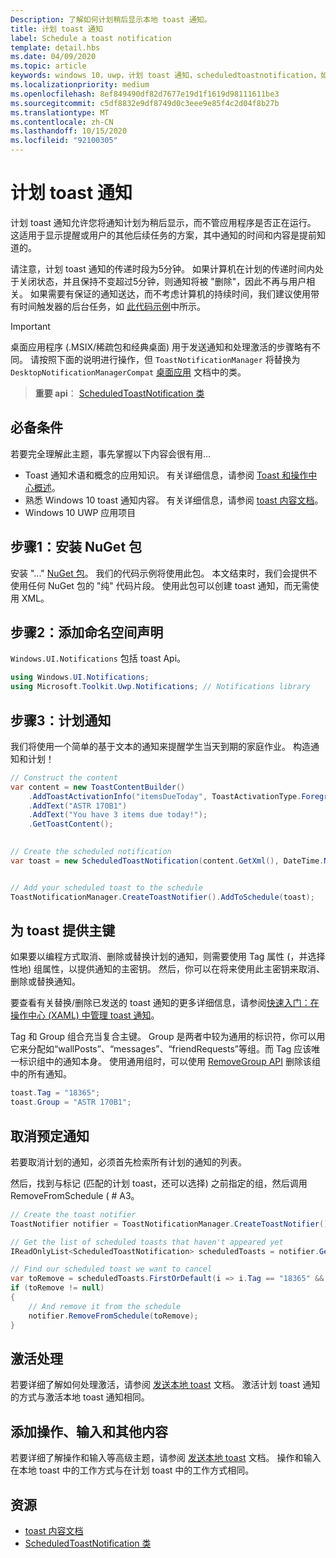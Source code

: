 ```yaml
---
Description: 了解如何计划稍后显示本地 toast 通知。
title: 计划 toast 通知
label: Schedule a toast notification
template: detail.hbs
ms.date: 04/09/2020
ms.topic: article
keywords: windows 10，uwp，计划 toast 通知，scheduledtoastnotification，如何，快速入门，入门，代码示例，演练
ms.localizationpriority: medium
ms.openlocfilehash: 8ef849490df82d7677e19d1f1619d98111611be3
ms.sourcegitcommit: c5df8832e9df8749d0c3eee9e85f4c2d04f8b27b
ms.translationtype: MT
ms.contentlocale: zh-CN
ms.lasthandoff: 10/15/2020
ms.locfileid: "92100305"
---
```

# <a name="schedule-a-toast-notification"></a>计划 toast 通知

计划 toast 通知允许您将通知计划为稍后显示，而不管应用程序是否正在运行。 这适用于显示提醒或用户的其他后续任务的方案，其中通知的时间和内容是提前知道的。

请注意，计划 toast 通知的传递时段为5分钟。 如果计算机在计划的传递时间内处于关闭状态，并且保持不变超过5分钟，则通知将被 "删除"，因此不再与用户相关。 如果需要有保证的通知送达，而不考虑计算机的持续时间，我们建议使用带有时间触发器的后台任务，如 [此代码示例](https://github.com/WindowsNotifications/quickstart-snoozable-toasts-even-if-computer-is-off)中所示。

> [!IMPORTANT]
> 桌面应用程序 (.MSIX/稀疏包和经典桌面) 用于发送通知和处理激活的步骤略有不同。 请按照下面的说明进行操作，但 `ToastNotificationManager` 将替换为 `DesktopNotificationManagerCompat` [桌面应用](toast-desktop-apps.md) 文档中的类。

> **重要 api**： [ScheduledToastNotification 类](/uwp/api/Windows.UI.Notifications.ScheduledToastNotification)


## <a name="prerequisites"></a>必备条件

若要完全理解此主题，事先掌握以下内容会很有用...

* Toast 通知术语和概念的应用知识。 有关详细信息，请参阅 [Toast 和操作中心概述](/archive/blogs/tiles_and_toasts/toast-notification-and-action-center-overview-for-windows-10)。
* 熟悉 Windows 10 toast 通知内容。 有关详细信息，请参阅 [toast 内容文档](adaptive-interactive-toasts.md)。
* Windows 10 UWP 应用项目


## <a name="step-1-install-nuget-package"></a>步骤1：安装 NuGet 包

安装 "..." [NuGet 包](https://www.nuget.org/packages/Microsoft.Toolkit.Uwp.Notifications/)。 我们的代码示例将使用此包。 本文结束时，我们会提供不使用任何 NuGet 包的 "纯" 代码片段。 使用此包可以创建 toast 通知，而无需使用 XML。


## <a name="step-2-add-namespace-declarations"></a>步骤2：添加命名空间声明

`Windows.UI.Notifications` 包括 toast Api。

```csharp
using Windows.UI.Notifications;
using Microsoft.Toolkit.Uwp.Notifications; // Notifications library
```


## <a name="step-3-schedule-the-notification"></a>步骤3：计划通知

我们将使用一个简单的基于文本的通知来提醒学生当天到期的家庭作业。 构造通知和计划！

```csharp
// Construct the content
var content = new ToastContentBuilder()
    .AddToastActivationInfo("itemsDueToday", ToastActivationType.Foreground)
    .AddText("ASTR 170B1")
    .AddText("You have 3 items due today!");
    .GetToastContent();

    
// Create the scheduled notification
var toast = new ScheduledToastNotification(content.GetXml(), DateTime.Now.AddSeconds(5));


// Add your scheduled toast to the schedule
ToastNotificationManager.CreateToastNotifier().AddToSchedule(toast);
```


## <a name="provide-a-primary-key-for-your-toast"></a>为 toast 提供主键

如果要以编程方式取消、删除或替换计划的通知，则需要使用 Tag 属性 (，并选择性地) 组属性，以提供通知的主密钥。 然后，你可以在将来使用此主密钥来取消、删除或替换通知。

要查看有关替换/删除已发送的 toast 通知的更多详细信息，请参阅[快速入门：在操作中心 (XAML) 中管理 toast 通知](/previous-versions/windows/apps/dn631260(v=win.10))。

Tag 和 Group 组合充当复合主键。 Group 是两者中较为通用的标识符，你可以用它来分配如“wallPosts”、“messages”、“friendRequests”等组。而 Tag 应该唯一标识组中的通知本身。 使用通用组时，可以使用 [RemoveGroup API](/uwp/api/Windows.UI.Notifications.ToastNotificationHistory#Windows_UI_Notifications_ToastNotificationHistory_RemoveGroup_System_String_) 删除该组中的所有通知。

```csharp
toast.Tag = "18365";
toast.Group = "ASTR 170B1";
```


## <a name="cancel-scheduled-notifications"></a>取消预定通知

若要取消计划的通知，必须首先检索所有计划的通知的列表。

然后，找到与标记 (匹配的计划 toast，还可以选择) 之前指定的组，然后调用 RemoveFromSchedule ( # A3。

```csharp
// Create the toast notifier
ToastNotifier notifier = ToastNotificationManager.CreateToastNotifier();

// Get the list of scheduled toasts that haven't appeared yet
IReadOnlyList<ScheduledToastNotification> scheduledToasts = notifier.GetScheduledToastNotifications();

// Find our scheduled toast we want to cancel
var toRemove = scheduledToasts.FirstOrDefault(i => i.Tag == "18365" && i.Group == "ASTR 170B1");
if (toRemove != null)
{
    // And remove it from the schedule
    notifier.RemoveFromSchedule(toRemove);
}
```


## <a name="activation-handling"></a>激活处理

若要详细了解如何处理激活，请参阅 [发送本地 toast](send-local-toast.md) 文档。 激活计划 toast 通知的方式与激活本地 toast 通知相同。


## <a name="adding-actions-inputs-and-more"></a>添加操作、输入和其他内容

若要详细了解操作和输入等高级主题，请参阅 [发送本地 toast](send-local-toast.md) 文档。 操作和输入在本地 toast 中的工作方式与在计划 toast 中的工作方式相同。


## <a name="resources"></a>资源

* [toast 内容文档](adaptive-interactive-toasts.md)
* [ScheduledToastNotification 类](/uwp/api/Windows.UI.Notifications.ScheduledToastNotification)